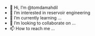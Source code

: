 - 👋 Hi, I’m @tomdamahdil
- 👀 I’m interested in reservoir engineering
- 🌱 I’m currently learning ...
- 💞️ I’m looking to collaborate on ...
- 📫 How to reach me ...

<!---
tomdamahdil/tomdamahdil is a ✨ special ✨ repository because its `README.md` (this file) appears on your GitHub profile.
You can click the Preview link to take a look at your changes.
--->
